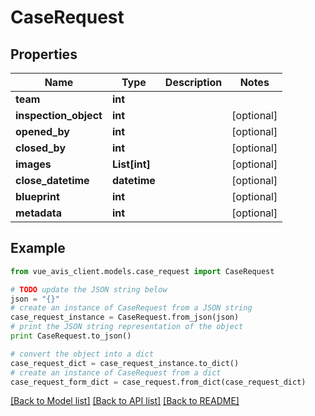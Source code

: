 # CaseRequest


## Properties

Name | Type | Description | Notes
------------ | ------------- | ------------- | -------------
**team** | **int** |  | 
**inspection_object** | **int** |  | [optional] 
**opened_by** | **int** |  | [optional] 
**closed_by** | **int** |  | [optional] 
**images** | **List[int]** |  | [optional] 
**close_datetime** | **datetime** |  | [optional] 
**blueprint** | **int** |  | [optional] 
**metadata** | **int** |  | [optional] 

## Example

```python
from vue_avis_client.models.case_request import CaseRequest

# TODO update the JSON string below
json = "{}"
# create an instance of CaseRequest from a JSON string
case_request_instance = CaseRequest.from_json(json)
# print the JSON string representation of the object
print CaseRequest.to_json()

# convert the object into a dict
case_request_dict = case_request_instance.to_dict()
# create an instance of CaseRequest from a dict
case_request_form_dict = case_request.from_dict(case_request_dict)
```
[[Back to Model list]](../README.md#documentation-for-models) [[Back to API list]](../README.md#documentation-for-api-endpoints) [[Back to README]](../README.md)


